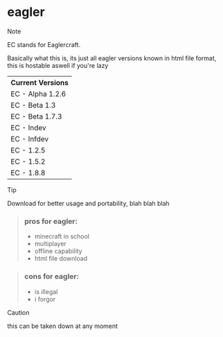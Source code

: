 # eagler
> [!NOTE]
> EC stands for Eaglercraft.

Basically what this is, its just all eagler versions known in html file format, this is hostable aswell if you're lazy

<table>
  <tr>
    <th>Current Versions</th>
  </tr>
  <tr>
    <td>EC - Alpha 1.2.6</td>
  </tr>
  <tr>
    <td>EC - Beta 1.3</td>
  </tr>
  <tr>
    <td>EC - Beta 1.7.3</td>
     </tr>
  <tr>
    <td>EC - Indev</td>
  </tr>
  <tr>
    <td>EC - Infdev</td>
     </tr>
  <tr>
    <td>EC - 1.2.5</td>
  </tr>
  <tr>
    <td>EC - 1.5.2</td>
     </tr>
  <tr>
    <td>EC - 1.8.8</td>
  </tr>
</table>
  
> [!TIP]
> Download for better usage and portability, blah blah blah

> ### pros for eagler:
> - minecraft in school
> - multiplayer
> - offline capability
> - html file download

> ### cons for eagler:
> -  is illegal
> -  i forgor


> [!CAUTION]
this can be taken down at any moment
